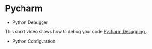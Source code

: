 # Pycharm 

* Python Debugger 

This short video shows how to debug your code [Pycharm Debugging ](https://www.youtube.com/watch?v=BBPoInSOiOY). 


* Python Configuration
